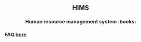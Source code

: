 <h2 align="center">HIMS</h2> 
<h3 align="center">Human resource management system  :books:</h3>

### FAQ <a href="https://github.com/Dev-incubator/HIMS/wiki/FAQ" target="_blank">here</a>
